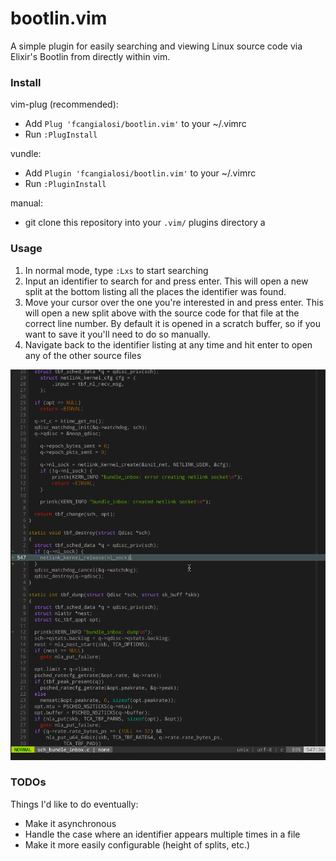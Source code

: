 # bootlin.vim

A simple plugin for easily searching and viewing Linux source code via Elixir's Bootlin from directly within vim.


### Install

vim-plug (recommended):
* Add `Plug 'fcangialosi/bootlin.vim'` to your ~/.vimrc
* Run `:PlugInstall`

vundle:
* Add `Plugin 'fcangialosi/bootlin.vim'` to your ~/.vimrc
* Run `:PluginInstall`

manual:
* git clone this repository into your `.vim/` plugins directory
a

### Usage

1. In normal mode, type `:Lxs` to start searching
2. Input an identifier to search for and press enter. This will open a new split at the bottom listing all the places the identifier was found.
3. Move your cursor over the one you're interested in and press enter. This will open a new split above with the source code for that file at the correct line number. By default it is opened in a scratch buffer, so if you want to save it you'll need to do so manually. 
4. Navigate back to the identifier listing at any time and hit enter to open any of the other source files

![example](./bootlin.gif)


### TODOs

Things I'd like to do eventually:
* Make it asynchronous
* Handle the case where an identifier appears multiple times in a file
* Make it more easily configurable (height of splits, etc.)

